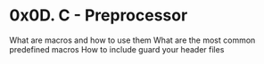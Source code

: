 # 0x0D. C - Preprocessor

What are macros and how to use them
What are the most common predefined macros
How to include guard your header files
